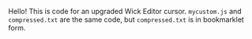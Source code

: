 Hello! This is code for an upgraded Wick Editor cursor. `mycustom.js` and `compressed.txt` are the same code, but `compressed.txt` is in bookmarklet form.
